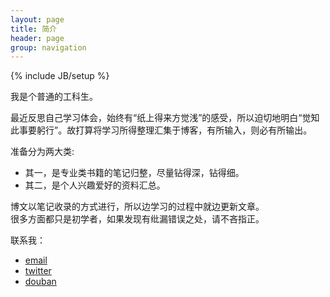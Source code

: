 ```yaml
---
layout: page
title: 简介
header: page
group: navigation
---
```

{% include JB/setup %}

我是个普通的工科生。

最近反思自己学习体会，始终有“纸上得来方觉浅”的感受，所以迫切地明白“觉知此事要躬行”。故打算将学习所得整理汇集于博客，有所输入，则必有所输出。

准备分为两大类:  

+ 其一，是专业类书籍的笔记归整，尽量钻得深，钻得细。  
+ 其二，是个人兴趣爱好的资料汇总。

博文以笔记收录的方式进行，所以边学习的过程中就边更新文章。    
很多方面都只是初学者，如果发现有纰漏错误之处，请不吝指正。

联系我：  

+ [email](mailto:yafc18@gmail.com)
+ [twitter](https://twitter.com/yfcoldfire)
+ [douban](http://www.douban.com/people/38287482/)
